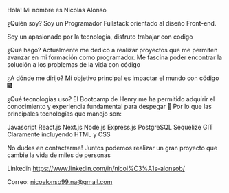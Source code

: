 Hola! Mi nombre es Nicolas Alonso

¿Quién soy? Soy un Programador Fullstack orientado al diseño Front-end.

Soy un apasionado por la tecnologia, disfruto trabajar con codigo

¿Qué hago? Actualmente me dedico a realizar proyectos que me permiten avanzar en mi formación como programador. Me fascina poder encontrar la solución a los problemas de la vida con código

¿A dónde me dirijo? Mi objetivo principal es impactar el mundo con código 🎆

¿Qué tecnologías uso? El Bootcamp de Henry me ha permitido adquirir el conocimiento y experiencia fundamental para despegar 🚀 Por lo que las principales tecnologías que manejo son:

Javascript React.js Next.js Node.js Express.js PostgreSQL Sequelize GIT Claramente incluyendo HTML y CSS

No dudes en contactarme! Juntos podemos realizar un gran proyecto que cambie la vida de miles de personas

Linkedin https://www.linkedin.com/in/nicol%C3%A1s-alonsob/

Correo: nicoalonso99.na@gmail.com
